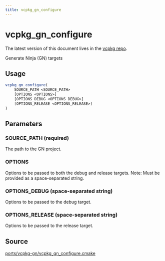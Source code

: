 ```yaml
---
title: vcpkg_gn_configure
---
```


# vcpkg_gn_configure

The latest version of this document lives in the [vcpkg repo](https://github.com/Microsoft/vcpkg/blob/master/docs/maintainers/ports/vcpkg-gn/vcpkg_gn_configure.md).

Generate Ninja (GN) targets

## Usage
```cmake
vcpkg_gn_configure(
    SOURCE_PATH <SOURCE_PATH>
    [OPTIONS <OPTIONS>]
    [OPTIONS_DEBUG <OPTIONS_DEBUG>]
    [OPTIONS_RELEASE <OPTIONS_RELEASE>]
)
```

## Parameters
### SOURCE_PATH (required)
The path to the GN project.

### OPTIONS
Options to be passed to both the debug and release targets.
Note: Must be provided as a space-separated string.

### OPTIONS_DEBUG (space-separated string)
Options to be passed to the debug target.

### OPTIONS_RELEASE (space-separated string)
Options to be passed to the release target.

## Source
[ports/vcpkg-gn/vcpkg\_gn\_configure.cmake](https://github.com/Microsoft/vcpkg/blob/master/ports/vcpkg-gn/vcpkg_gn_configure.cmake)

